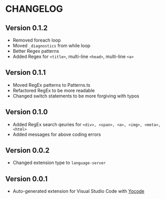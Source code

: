 # CHANGELOG
## Version 0.1.2
* Removed foreach loop
* Moved `_diagnostics` from while loop
* Better Regex patterns
* Added Regex for `<title>`, multi-line `<head>`, multi-line `<a>`

## Version 0.1.1
* Moved RegEx patterns to Patterns.ts
* Refactored RegEx to be more readable
* Changed switch statements to be more forgiving with typos

## Version 0.1.0
* Added RegEx search qeuries for `<div>, <span>, <a>, <img>, <meta>, <html>`
* Added messages for above coding errors

## Version 0.0.2
* Changed extension type to `language-server`

## Version 0.0.1
* Auto-generated extension for Visual Studio Code with [Yocode](https://code.visualstudio.com/docs/extensions/yocode)